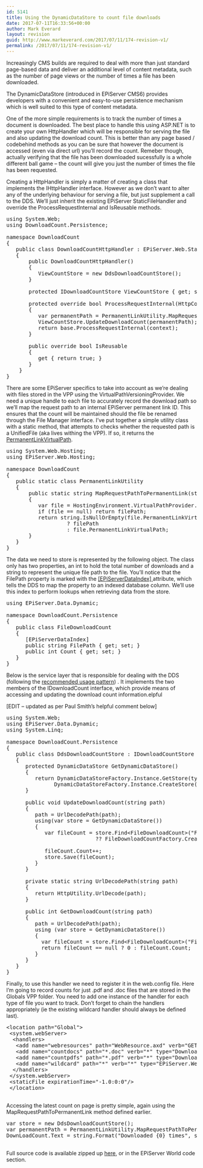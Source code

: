 ```yaml
---
id: 5141
title: Using the DynamicDataStore to count file downloads
date: 2017-07-11T16:33:56+00:00
author: Mark Everard
layout: revision
guid: http://www.markeverard.com/2017/07/11/174-revision-v1/
permalink: /2017/07/11/174-revision-v1/
---
```

Increasingly CMS builds are required to deal with more than just standard page-based data and deliver an additional level of content metadata, such as the number of page views or the number of times a file has been downloaded.

The DynamicDataStore (introduced in EPiServer CMS6) provides developers with a convenient and easy-to-use persistence mechanism which is well suited to this type of content metadata.

One of the more simple requirements is to track the number of times a document is downloaded. The best place to handle this using ASP.NET is to create your own HttpHandler which will be responsible for serving the file and also updating the download count. This is better than any page based / codebehind methods as you can be sure that however the document is accessed (even via direct url) you&#8217;ll record the count. Remeber though, actually verifying that the file has been downloaded sucessfully is a whole different ball game &#8211; the count will give you just the number of times the file has been requested.

Creating a HttpHandler is simply a matter of creating a class that implements the IHttpHandler interface. However as we don&#8217;t want to alter any of the underlying behaviour for serving a file, but just supplement a call to the DDS. We&#8217;ll just inherit the existing EPiServer StaticFileHandler and override the ProcessRequestInternal and IsReusable methods.

<pre class="brush: csharp; title: ; notranslate" title="">using System.Web;
using DownloadCount.Persistence;

namespace DownloadCount
{
   public class DownloadCountHttpHandler : EPiServer.Web.StaticFileHandler
   {
       public DownloadCountHttpHandler()
       {
          ViewCountStore = new DdsDownloadCountStore();
       }

       protected IDownloadCountStore ViewCountStore { get; set; }

       protected override bool ProcessRequestInternal(HttpContext context)
       {
          var permanentPath = PermanentLinkUtility.MapRequestPathToPermanentLink(context.Request.FilePath);
          ViewCountStore.UpdateDownloadCount(permanentPath);
          return base.ProcessRequestInternal(context);
       }

       public override bool IsReusable
       {
          get { return true; }
       }
    }
}
</pre>

There are some EPiServer specifics to take into account as we&#8217;re dealing with files stored in the VPP using the VirtualPathVersioningProvider. We need a unique handle to each file to accurately record the download path so we&#8217;ll map the request path to an internal EPiServer permanent link ID. This ensures that the count will be maintained should the file be renamed through the File Manager interface. I&#8217;ve put together a simple utility class with a static method, that attempts to checks whether the requested path is a UnifiedFile (aka lives withing the VPP). If so, it returns the <a title="EPiServer permanent links" href="http://sdk.episerver.com/library/CMS6/Developers%20Guide/Advanced%20Features/UrlRewrite/Permanent%20Links.htm" target="_blank">PermanentLinkVirtualPath</a>.

<pre class="brush: csharp; title: ; notranslate" title="">using System.Web.Hosting;
using EPiServer.Web.Hosting;

namespace DownloadCount
{
   public static class PermanentLinkUtility
   {
       public static string MapRequestPathToPermanentLink(string filePath)
       {
          var file = HostingEnvironment.VirtualPathProvider.GetFile(filePath) as UnifiedFile;
          if (file == null) return filePath;
          return string.IsNullOrEmpty(file.PermanentLinkVirtualPath)
                   ? filePath
                   : file.PermanentLinkVirtualPath;
       }
   }
}
</pre>

The data we need to store is represented by the following object. The class only has two properties, an int to hold the total number of downloads and a string to represent the unique file path to the file. You&#8217;ll notice that the FilePath property is marked with the <a title="EPiServerDataIndex attribute" href="http://world.episerver.com/Blogs/Paul-Smith/Dates1/2009/11/Changes-in-Dynamic-Data-Store/" target="_blank">[EPiServerDataIndex] </a>attribute, which tells the DDS to map the property to an indexed database column. We&#8217;ll use this index to perform lookups when retrieving data from the store.

<pre class="brush: csharp; title: ; notranslate" title="">using EPiServer.Data.Dynamic;

namespace DownloadCount.Persistence
{
   public class FileDownloadCount
   {
      [EPiServerDataIndex]
      public string FilePath { get; set; }
      public int Count { get; set; }
   }
}
</pre>

Below is the service layer that is responsible for dealing with the DDS (following the <a title="Using a DynamicDataStore instance correctly" href="http://world.episerver.com/Blogs/Paul-Smith/Dates1/2010/1/Using-a-DynamicDataStore-instance-correctly/" target="_blank">recommended usage pattern</a>) . It implements the two members of the IDownloadCount interface, which provide means of accessing and updating the download count information.elpful

[EDIT &#8211; updated as per Paul Smith&#8217;s helpful comment below]

<pre class="brush: csharp; title: ; notranslate" title="">using System.Web;
using EPiServer.Data.Dynamic;
using System.Linq;

namespace DownloadCount.Persistence
{
   public class DdsDownloadCountStore : IDownloadCountStore
   {
      protected DynamicDataStore GetDynamicDataStore()
      {
         return DynamicDataStoreFactory.Instance.GetStore(typeof(FileDownloadCount)) ??
               DynamicDataStoreFactory.Instance.CreateStore(typeof(FileDownloadCount));
      }

      public void UpdateDownloadCount(string path)
      {
         path = UrlDecodePath(path);
         using(var store = GetDynamicDataStore())
         {
            var fileCount = store.Find&lt;FileDownloadCount&gt;(&quot;FilePath&quot;, path).FirstOrDefault()
                            ?? FileDownloadCountFactory.Create(path);

            fileCount.Count++;
            store.Save(fileCount);
         }
      }

      private static string UrlDecodePath(string path)
      {
         return HttpUtility.UrlDecode(path);
      }

      public int GetDownloadCount(string path)
      {
         path = UrlDecodePath(path);
         using (var store = GetDynamicDataStore())
         {
           var fileCount = store.Find&lt;FileDownloadCount&gt;(&quot;FilePath&quot;, path).FirstOrDefault();
           return fileCount == null ? 0 : fileCount.Count;
         }
      }
   }
}
</pre>

Finally, to use this handler we need to register it in the web.config file. Here I&#8217;m going to record counts for just .pdf and .doc files that are stored in the Globals VPP folder. You need to add one instance of the handler for each type of file you want to track. Don&#8217;t forget to chain the handlers appropriately (ie the existing wildcard handler should always be defined last).

<pre class="brush: xml; title: ; notranslate" title="">&lt;location path=&quot;Global&quot;&gt;
 &lt;system.webServer&gt;
  &lt;handlers&gt;
   &lt;add name=&quot;webresources&quot; path=&quot;WebResource.axd&quot; verb=&quot;GET&quot; type=&quot;System.Web.Handlers.AssemblyResourceLoader&quot;/&gt;
   &lt;add name=&quot;countdocs&quot; path=&quot;*.doc&quot; verb=&quot;*&quot; type=&quot;DownloadCount.DownloadCountHttpHandler, DownloadCount&quot;/&gt;
   &lt;add name=&quot;countpdfs&quot; path=&quot;*.pdf&quot; verb=&quot;*&quot; type=&quot;DownloadCount.DownloadCountHttpHandler, DownloadCount&quot;/&gt;
   &lt;add name=&quot;wildcard&quot; path=&quot;*&quot; verb=&quot;*&quot; type=&quot;EPiServer.Web.StaticFileHandler, EPiServer&quot;/&gt;
  &lt;/handlers&gt;
 &lt;/system.webServer&gt;
 &lt;staticFile expirationTime=&quot;-1.0:0:0&quot;/&gt;
 &lt;/location&gt;

</pre>

Accessing the latest count on page is pretty simple, again using the MapRequestPathToPermanentLink method defined earlier.

<pre class="brush: csharp; title: ; notranslate" title="">var store = new DdsDownloadCountStore();
var permanentPath = PermanentLinkUtility.MapRequestPathToPermanentLink(FilePath);
DownLoadCount.Text = string.Format(&quot;Downloaded {0} times&quot;, store.GetDownloadCount(permanentPath));

</pre>

Full source code is available zipped up <a title="DownloadCount source code" href="http://markeverard.azurewebsites.net/wp-content/uploads/2010/09/FortuneCookie.DownloadCount.zip" target="_self">here</a>, or in the EPiServer World code section.